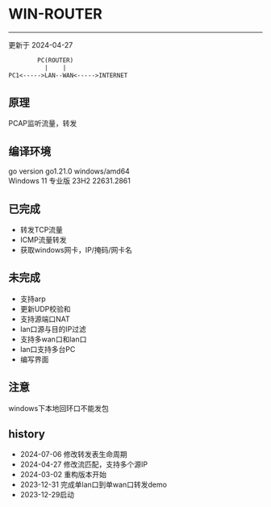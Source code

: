 # WIN-ROUTER
---
更新于 2024-04-27

```txt
        PC(ROUTER)
          |    |
PC1<----->LAN--WAN<----->INTERNET
```

## 原理
PCAP监听流量，转发

## 编译环境
go version go1.21.0 windows/amd64  
Windows 11 专业版  23H2 22631.2861

## 已完成
* 转发TCP流量
* ICMP流量转发
* 获取windows网卡，IP/掩码/网卡名


## 未完成
* 支持arp
* 更新UDP校验和
* 支持源端口NAT
* lan口源与目的IP过滤
* 支持多wan口和lan口
* lan口支持多台PC
* 编写界面

## 注意
windows下本地回环口不能发包

## history
* 2024-07-06 修改转发表生命周期
* 2024-04-27 修改流匹配，支持多个源IP
* 2024-03-02 重构版本开始
* 2023-12-31 完成单lan口到单wan口转发demo
* 2023-12-29启动